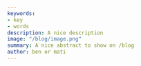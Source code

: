 ```yaml
---
keywords:
- key
- words
description: A nice description
image: "/blog/image.png"
summary: A nice abstract to show on /blog
author: ben or mati
---
```

